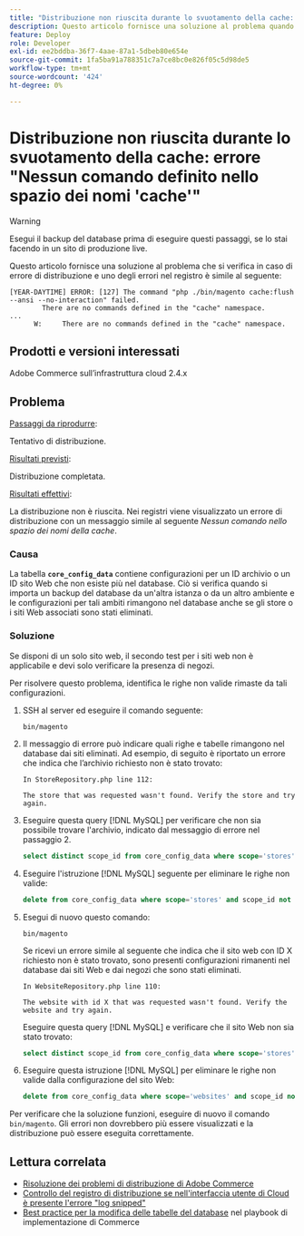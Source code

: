 ```yaml
---
title: "Distribuzione non riuscita durante lo svuotamento della cache: errore 'Nessun comando definito nello spazio dei nomi 'cache'"
description: Questo articolo fornisce una soluzione al problema quando la distribuzione non riesce con il seguente errore **Non sono stati definiti comandi nello spazio dei nomi della cache**.
feature: Deploy
role: Developer
exl-id: ee2bddba-36f7-4aae-87a1-5dbeb80e654e
source-git-commit: 1fa5ba91a788351c7a7ce8bc0e826f05c5d98de5
workflow-type: tm+mt
source-wordcount: '424'
ht-degree: 0%

---
```



# Distribuzione non riuscita durante lo svuotamento della cache: errore &quot;Nessun comando definito nello spazio dei nomi &#39;cache&#39;&quot;

>[!WARNING]
>
>Esegui il backup del database prima di eseguire questi passaggi, se lo stai facendo in un sito di produzione live.

Questo articolo fornisce una soluzione al problema che si verifica in caso di errore di distribuzione e uno degli errori nel registro è simile al seguente:

```
[YEAR-DAYTIME] ERROR: [127] The command "php ./bin/magento cache:flush --ansi --no-interaction" failed.
        There are no commands defined in the "cache" namespace.
...
      W:     There are no commands defined in the "cache" namespace.
```

## Prodotti e versioni interessati

Adobe Commerce sull’infrastruttura cloud 2.4.x

## Problema

<u>Passaggi da riprodurre</u>:

Tentativo di distribuzione.

<u>Risultati previsti</u>:

Distribuzione completata.

<u>Risultati effettivi</u>:

La distribuzione non è riuscita. Nei registri viene visualizzato un errore di distribuzione con un messaggio simile al seguente *Nessun comando nello spazio dei nomi della cache*.

### Causa

La tabella **`core_config_data`** contiene configurazioni per un ID archivio o un ID sito Web che non esiste più nel database. Ciò si verifica quando si importa un backup del database da un&#39;altra istanza o da un altro ambiente e le configurazioni per tali ambiti rimangono nel database anche se gli store o i siti Web associati sono stati eliminati.

### Soluzione

Se disponi di un solo sito web, il secondo test per i siti web non è applicabile e devi solo verificare la presenza di negozi.

Per risolvere questo problema, identifica le righe non valide rimaste da tali configurazioni.

1. SSH al server ed eseguire il comando seguente:

   `bin/magento`

1. Il messaggio di errore può indicare quali righe e tabelle rimangono nel database dai siti eliminati. Ad esempio, di seguito è riportato un errore che indica che l’archivio richiesto non è stato trovato:

   ```...
   In StoreRepository.php line 112:
   
   The store that was requested wasn't found. Verify the store and try again.
   ```

1. Eseguire questa query [!DNL MySQL] per verificare che non sia possibile trovare l&#39;archivio, indicato dal messaggio di errore nel passaggio 2.

   ```sql
   select distinct scope_id from core_config_data where scope='stores' and scope_id not in (select store_id from store);
   ```

1. Eseguire l&#39;istruzione [!DNL MySQL] seguente per eliminare le righe non valide:

   ```sql
   delete from core_config_data where scope='stores' and scope_id not in (select store_id from store);
   ```

1. Esegui di nuovo questo comando:

   `bin/magento`

   Se ricevi un errore simile al seguente che indica che il sito web con ID X richiesto non è stato trovato, sono presenti configurazioni rimanenti        nel database dai siti Web e dai negozi che sono stati eliminati.

   ```
   In WebsiteRepository.php line 110:
   
   The website with id X that was requested wasn't found. Verify the website and try again.
   ```

   Eseguire questa query [!DNL MySQL] e verificare che il sito Web non sia stato trovato:

   ```sql
   select distinct scope_id from core_config_data where scope='stores' and scope_id not in (select store_id from store);
   ```

1. Eseguire questa istruzione [!DNL MySQL] per eliminare le righe non valide dalla configurazione del sito Web:

   ```sql
   delete from core_config_data where scope='websites' and scope_id not in (select website_id from store_website);
   ```

Per verificare che la soluzione funzioni, eseguire di nuovo il comando `bin/magento`. Gli errori non dovrebbero più essere visualizzati e la distribuzione può essere eseguita correttamente.

## Lettura correlata

* [Risoluzione dei problemi di distribuzione di Adobe Commerce](https://experienceleague.adobe.com/it/docs/commerce-knowledge-base/kb/troubleshooting/deployment/magento-deployment-troubleshooter)
* [Controllo del registro di distribuzione se nell&#39;interfaccia utente di Cloud è presente l&#39;errore &quot;log snipped&quot;](https://experienceleague.adobe.com/it/docs/commerce-knowledge-base/kb/troubleshooting/miscellaneous/checking-deployment-log-if-the-cloud-ui-shows-log-snipped-error)
* [Best practice per la modifica delle tabelle del database](https://experienceleague.adobe.com/it/docs/commerce-operations/implementation-playbook/best-practices/development/modifying-core-and-third-party-tables#why-adobe-recommends-avoiding-modifications) nel playbook di implementazione di Commerce
